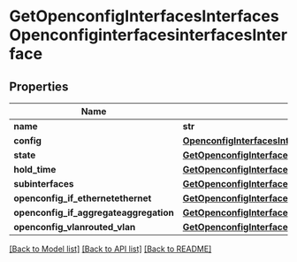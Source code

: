 # GetOpenconfigInterfacesInterfacesOpenconfiginterfacesinterfacesInterface

## Properties
Name | Type | Description | Notes
------------ | ------------- | ------------- | -------------
**name** | **str** |  | 
**config** | [**OpenconfigInterfacesInterfacesOpenconfiginterfacesinterfacesConfig**](OpenconfigInterfacesInterfacesOpenconfiginterfacesinterfacesConfig.md) |  | [optional] 
**state** | [**GetOpenconfigInterfacesInterfacesOpenconfiginterfacesinterfacesState**](GetOpenconfigInterfacesInterfacesOpenconfiginterfacesinterfacesState.md) |  | [optional] 
**hold_time** | [**GetOpenconfigInterfacesInterfacesOpenconfiginterfacesinterfacesHoldtime**](GetOpenconfigInterfacesInterfacesOpenconfiginterfacesinterfacesHoldtime.md) |  | [optional] 
**subinterfaces** | [**GetOpenconfigInterfacesInterfacesOpenconfiginterfacesinterfacesSubinterfaces**](GetOpenconfigInterfacesInterfacesOpenconfiginterfacesinterfacesSubinterfaces.md) |  | [optional] 
**openconfig_if_ethernetethernet** | [**GetOpenconfigInterfacesInterfacesOpenconfiginterfacesinterfacesOpenconfigifethernetethernet**](GetOpenconfigInterfacesInterfacesOpenconfiginterfacesinterfacesOpenconfigifethernetethernet.md) |  | [optional] 
**openconfig_if_aggregateaggregation** | [**GetOpenconfigInterfacesInterfacesOpenconfiginterfacesinterfacesOpenconfigifaggregateaggregation**](GetOpenconfigInterfacesInterfacesOpenconfiginterfacesinterfacesOpenconfigifaggregateaggregation.md) |  | [optional] 
**openconfig_vlanrouted_vlan** | [**GetOpenconfigInterfacesInterfacesOpenconfiginterfacesinterfacesOpenconfigvlanroutedvlan**](GetOpenconfigInterfacesInterfacesOpenconfiginterfacesinterfacesOpenconfigvlanroutedvlan.md) |  | [optional] 

[[Back to Model list]](../README.md#documentation-for-models) [[Back to API list]](../README.md#documentation-for-api-endpoints) [[Back to README]](../README.md)


